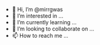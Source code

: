 - 👋 Hi, I’m @mirrgwas
- 👀 I’m interested in ...
- 🌱 I’m currently learning ...
- 💞️ I’m looking to collaborate on ...
- 📫 How to reach me ...

<!---
mirrgwas/mirrgwas is a ✨ special ✨ repository because its `README.md` (this file) appears on your GitHub profile.
You can click the Preview link to take a look at your changes.
--->



